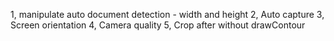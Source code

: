 1, manipulate auto document detection - width and height
2, Auto capture
3, Screen orientation
4, Camera quality
5, Crop after without drawContour